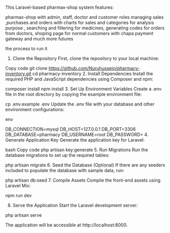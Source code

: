 This Laravel-based pharmax-shop system features:

pharmax-shop with admin, staff, doctor and customer roles  managing sales ,purchases and orders with charts for sales and categories for analysis purpose , searching and filtering for medicines, generating codes for orders from doctors, shoping page for normal customers with chapa payment gateway  and much more futures


the process to run it

1. Clone the Repository
First, clone the repository to your local machine:


Copy code
git clone https://github.com/Nuruhussein/pharmacy-inventory.git
cd pharmacy-inventory
2. Install Dependencies
Install the required PHP and JavaScript dependencies using Composer and npm:



composer install
npm install
3. Set Up Environment Variables
Create a .env file in the root directory by copying the example environment file:



cp .env.example .env
Update the .env file with your database and other environment configurations:

env

DB_CONNECTION=mysql
DB_HOST=127.0.0.1
DB_PORT=3306
DB_DATABASE=pharmacy
DB_USERNAME=root
DB_PASSWORD=
4. Generate Application Key
Generate the application key for Laravel:

bash
Copy code
php artisan key:generate
5. Run Migrations
Run the database migrations to set up the required tables:


php artisan migrate
6. Seed the Database (Optional)
If there are any seeders included to populate the database with sample data, run:



php artisan db:seed
7. Compile Assets
Compile the front-end assets using Laravel Mix:


npm run dev

8. Serve the Application
Start the Laravel development server:

php artisan serve

The application will be accessible at http://localhost:8000.
